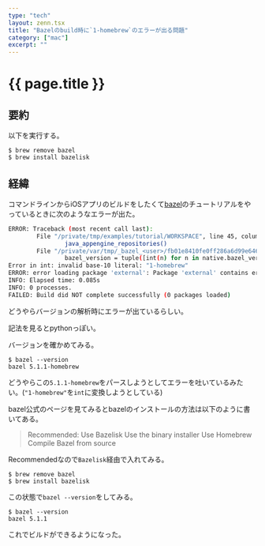 ```yaml
---
type: "tech"
layout: zenn.tsx
title: "Bazelのbuild時に`1-homebrew`のエラーが出る問題"
category: ["mac"]
excerpt: ""
---
```


# {{ page.title }}

## 要約

以下を実行する。

```console
$ brew remove bazel
$ brew install bazelisk
```

## 経緯

コマンドラインからiOSアプリのビルドをしたくて[bazel](https://bazel.build)のチュートリアルをやっているときに次のようなエラーが出た。

```sh
ERROR: Traceback (most recent call last):
        File "/private/tmp/examples/tutorial/WORKSPACE", line 45, column 28, in <toplevel>
                java_appengine_repositories()
        File "/private/var/tmp/_bazel_<user>/fb01e8410fe0ff286a6d99e646765849/external/io_bazel_rules_appengine/appengine/java_appengine.bzl", line 321, column 35, in java_appengine_repositories
                bazel_version = tuple([int(n) for n in native.bazel_version.split(".")])
Error in int: invalid base-10 literal: "1-homebrew"
ERROR: error loading package 'external': Package 'external' contains errors
INFO: Elapsed time: 0.085s
INFO: 0 processes.
FAILED: Build did NOT complete successfully (0 packages loaded)
```

どうやらバージョンの解析時にエラーが出ているらしい。

記法を見るとpythonっぽい。

バージョンを確かめてみる。

```console
$ bazel --version
bazel 5.1.1-homebrew
```

どうやらこの`5.1.1-homebrew`をパースしようとしてエラーを吐いているみたい。(`"1-homebrew"`を`int`に変換しようとしている)

bazel公式のページを見てみるとbazelのインストールの方法は以下のように書いてある。

> Recommended: Use Bazelisk
> Use the binary installer
> Use Homebrew
> Compile Bazel from source

Recommendedなので`Bazelisk`経由で入れてみる。

```console
$ brew remove bazel
$ brew install bazelisk
```

この状態で`bazel --version`をしてみる。

```console
$ bazel --version
bazel 5.1.1
```

これでビルドができるようになった。
